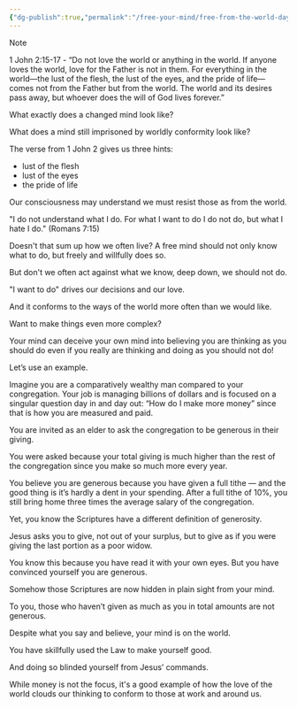 ```yaml
---
{"dg-publish":true,"permalink":"/free-your-mind/free-from-the-world-day-3/","created":"","updated":""}
---
```




> [!NOTE]
> 1 John 2:15-17 - “Do not love the world or anything in the world. If anyone loves the world, love for the Father is not in them. For everything in the world—the lust of the flesh, the lust of the eyes, and the pride of life—comes not from the Father but from the world. The world and its desires pass away, but whoever does the will of God lives forever.”

What exactly does a changed mind look like?

What does a mind still imprisoned by worldly conformity look like?

The verse from 1 John 2 gives us three hints:

- lust of the flesh
- lust of the eyes
- the pride of life

Our consciousness may understand we must resist those as from the world.

"I do not understand what I do. For what I want to do I do not do, but what I hate I do." (Romans 7:15)

Doesn't that sum up how we often live?  A free mind should not only know what to do, but freely and willfully does so.

But don't we often act against what we know, deep down, we should not do.

"I want to do" drives our decisions and our love.

And it conforms to the ways of the world more often than we would like.

Want to make things even more complex?

Your mind can deceive your own mind into believing you are thinking as you should do even if you really are thinking and doing as you should not do!

Let’s use an example. 

Imagine you are a comparatively wealthy man compared to your congregation. Your job is managing billions of dollars and is focused on a singular question day in and day out: “How do I make more money” since that is how you are measured and paid. 

You are invited as an elder to ask the congregation to be generous in their giving. 

You were asked because your total giving is much higher than the rest of the congregation since you make so much more every year. 

You believe you are generous because you have given a full tithe — and the good thing is it’s hardly a dent in your spending. After a full tithe of 10%, you still bring home three times the average salary of the congregation. 

Yet, you know the Scriptures have a different definition of generosity.

Jesus asks you to give, not out of your surplus, but to give as if you were giving the last portion as a poor widow. 

You know this because you have read it with your own eyes. But you have convinced yourself you are generous. 

Somehow those Scriptures are now hidden in plain sight from your mind. 

To you, those who haven’t given as much as you in total amounts are not generous. 

Despite what you say and believe, your mind is on the world. 

You have skillfully used the Law to make yourself good. 

And doing so blinded yourself from Jesus’ commands. 

While money is not the focus, it's a good example of how the love of the world clouds our thinking to conform to those at work and around us.

